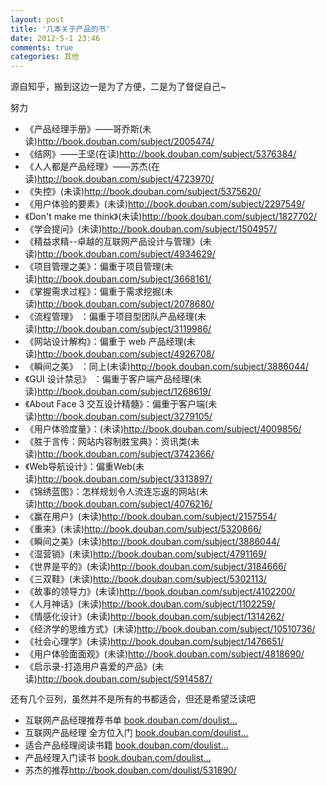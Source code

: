 ```yaml
---
layout: post
title: '几本关于产品的书'
date: 2012-5-1 23:46
comments: true
categories: 其他
---
```

源自知乎，搬到这边一是为了方便，二是为了督促自己~

努力
<ul>
	<li>《产品经理手册》——哥乔斯(未读)<a href="http://book.douban.com/subject/2005474/">http://book.douban.com/subject/2005474/</a></li>
	<li>《结网》——王坚(在读)<a href="http://book.douban.com/subject/5376384/">http://book.douban.com/subject/5376384/</a></li>
	<li>《人人都是产品经理》——苏杰(在读)<a href="http://book.douban.com/subject/4723970/">http://book.douban.com/subject/4723970/</a></li>
	<li>《失控》(未读)<a href="http://book.douban.com/subject/5375620/">http://book.douban.com/subject/5375620/</a></li>
	<li>《用户体验的要素》(未读)<a href="http://book.douban.com/subject/2297549/">http://book.douban.com/subject/2297549/</a></li>
	<li>《Don't make me think》(未读)<a href="http://book.douban.com/subject/1827702/">http://book.douban.com/subject/1827702/</a></li>
	<li>《学会提问》(未读)<a href="http://book.douban.com/subject/1504957/">http://book.douban.com/subject/1504957/</a></li>
	<li>《精益求精--卓越的互联网产品设计与管理》(未读)<a href="http://book.douban.com/subject/4934629/">http://book.douban.com/subject/4934629/</a></li>
	<li>《项目管理之美》：偏重于项目管理(未读)<a href="http://book.douban.com/subject/3668161/">http://book.douban.com/subject/3668161/</a></li>
	<li>《掌握需求过程》：偏重于需求挖掘(未读)<a href="http://book.douban.com/subject/2078680/">http://book.douban.com/subject/2078680/</a></li>
	<li>《流程管理》 ：偏重于项目型团队产品经理(未读)<a href="http://book.douban.com/subject/3119986/">http://book.douban.com/subject/3119986/</a></li>
	<li>《网站设计解构》：偏重于 web 产品经理(未读)<a href="http://book.douban.com/subject/4926708/">http://book.douban.com/subject/4926708/</a></li>
	<li>《瞬间之美》 ：同上(未读)<a href="http://book.douban.com/subject/3886044/">http://book.douban.com/subject/3886044/</a></li>
	<li>《GUI 设计禁忌》 ：偏重于客户端产品经理(未读)<a href="http://book.douban.com/subject/1268619/">http://book.douban.com/subject/1268619/</a></li>
	<li>《About Face 3 交互设计精髓》：偏重于客户端(未读)<a href="http://book.douban.com/subject/3279105/">http://book.douban.com/subject/3279105/</a></li>
	<li>《用户体验度量》：(未读)<a href="http://book.douban.com/subject/4009856/">http://book.douban.com/subject/4009856/</a></li>
	<li>《胜于言传：网站内容制胜宝典》：资讯类(未读)<a href="http://book.douban.com/subject/3742366/">http://book.douban.com/subject/3742366/</a></li>
	<li>《Web导航设计》：偏重Web(未读)<a href="http://book.douban.com/subject/3313897/">http://book.douban.com/subject/3313897/</a></li>
	<li>《锦绣蓝图》：怎样规划令人流连忘返的网站(未读)<a href="http://book.douban.com/subject/4076216/">http://book.douban.com/subject/4076216/</a></li>
	<li>《赢在用户》(未读)<a href="http://book.douban.com/subject/2157554/">http://book.douban.com/subject/2157554/</a></li>
	<li>《重来》(未读)<a href="http://book.douban.com/subject/5320866/">http://book.douban.com/subject/5320866/</a></li>
	<li>《瞬间之美》(未读)<a href="http://book.douban.com/subject/3886044/">http://book.douban.com/subject/3886044/</a></li>
	<li>《湿营销》(未读)<a href="http://book.douban.com/subject/4791169/">http://book.douban.com/subject/4791169/</a></li>
	<li>《世界是平的》(未读)<a href="http://book.douban.com/subject/3184666/">http://book.douban.com/subject/3184666/</a></li>
	<li>《三双鞋》(未读)<a href="http://book.douban.com/subject/5302113/">http://book.douban.com/subject/5302113/</a></li>
	<li>《故事的领导力》(未读)<a href="http://book.douban.com/subject/4102200/">http://book.douban.com/subject/4102200/</a></li>
	<li>《人月神话》(未读)<a href="http://book.douban.com/subject/1102259/">http://book.douban.com/subject/1102259/</a></li>
	<li>《情感化设计》(未读)<a href="http://book.douban.com/subject/1314262/">http://book.douban.com/subject/1314262/</a></li>
	<li>《经济学的思维方式》(未读)<a href="http://book.douban.com/subject/10510736/">http://book.douban.com/subject/10510736/</a></li>
	<li>《社会心理学》(未读)<a href="http://book.douban.com/subject/1476651/">http://book.douban.com/subject/1476651/</a></li>
	<li>《用户体验面面观》(未读)<a href="http://book.douban.com/subject/4818690/">http://book.douban.com/subject/4818690/</a></li>
	<li>《启示录-打造用户喜爱的产品》(未读)<a href="http://book.douban.com/subject/5914587/">http://book.douban.com/subject/5914587/</a></li>
</ul>
<div><span style="line-height: 18px;">还有几个豆列，虽然并不是所有的书都适合，但还是希望泛读吧</span></div>
<div>
<ul>
	<li>互联网产品经理推荐书单 <a title="http://book.douban.com/doulist/546112/" href="http://book.douban.com/doulist/546112/" rel="nofollow" target="_blank">book.douban.com/doulist...</a></li>
	<li>互联网产品经理 全方位入门 <a title="http://book.douban.com/doulist/531890/" href="http://book.douban.com/doulist/531890/" rel="nofollow" target="_blank">book.douban.com/doulist...</a></li>
	<li>适合产品经理阅读书籍 <a title="http://book.douban.com/doulist/1002408/" href="http://book.douban.com/doulist/1002408/" rel="nofollow" target="_blank">book.douban.com/doulist...</a></li>
	<li>产品经理入门读书 <a title="http://book.douban.com/doulist/114963/" href="http://book.douban.com/doulist/114963/" rel="nofollow" target="_blank">book.douban.com/doulist...</a></li>
	<li>苏杰的推荐<a href="http://book.douban.com/doulist/531890/">http://book.douban.com/doulist/531890/</a></li>
</ul>
</div>
